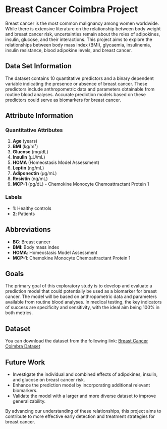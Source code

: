 # Breast Cancer Coimbra Project

Breast cancer is the most common malignancy among women worldwide. While there is extensive literature on the relationship between body weight and breast cancer risk, uncertainties remain about the roles of adipokines, insulin, glucose, and their interactions. This project aims to explore the relationships between body mass index (BMI), glycaemia, insulinemia, insulin resistance, blood adipokine levels, and breast cancer.

## Data Set Information

The dataset contains 10 quantitative predictors and a binary dependent variable indicating the presence or absence of breast cancer. These predictors include anthropometric data and parameters obtainable from routine blood analyses. Accurate prediction models based on these predictors could serve as biomarkers for breast cancer.

## Attribute Information

### Quantitative Attributes
1. **Age** (years)
2. **BMI** (kg/m²)
3. **Glucose** (mg/dL)
4. **Insulin** (µU/mL)
5. **HOMA** (Homeostasis Model Assessment)
6. **Leptin** (ng/mL)
7. **Adiponectin** (µg/mL)
8. **Resistin** (ng/mL)
9. **MCP-1** (pg/dL) - Chemokine Monocyte Chemoattractant Protein 1

### Labels
- **1**: Healthy controls
- **2**: Patients

## Abbreviations
- **BC**: Breast cancer
- **BMI**: Body mass index
- **HOMA**: Homeostasis Model Assessment
- **MCP-1**: Chemokine Monocyte Chemoattractant Protein 1

## Goals
The primary goal of this exploratory study is to develop and evaluate a prediction model that could potentially be used as a biomarker for breast cancer. The model will be based on anthropometric data and parameters available from routine blood analyses. In medical testing, the key indicators of success are specificity and sensitivity, with the ideal aim being 100% in both metrics.

## Dataset
You can download the dataset from the following link: [Breast Cancer Coimbra Dataset](https://archive.ics.uci.edu/ml/datasets/Breast+Cancer+Coimbra)

## Future Work
- Investigate the individual and combined effects of adipokines, insulin, and glucose on breast cancer risk.
- Enhance the prediction model by incorporating additional relevant biomarkers.
- Validate the model with a larger and more diverse dataset to improve generalizability.

By advancing our understanding of these relationships, this project aims to contribute to more effective early detection and treatment strategies for breast cancer.
